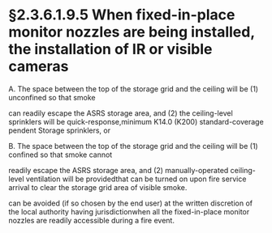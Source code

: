 # §2.3.6.1.9.5 When fixed-in-place monitor nozzles are being installed, the installation of IR or visible cameras



A. The space between the top of the storage grid and the ceiling will be (1) unconfined so that smoke

can readily escape the ASRS storage area, and (2) the ceiling-level sprinklers will be quick-response,minimum K14.0 (K200) standard-coverage pendent Storage sprinklers, or

B. The space between the top of the storage grid and the ceiling will be (1) confined so that smoke cannot

readily escape the ASRS storage area, and (2) manually-operated ceiling-level ventilation will be providedthat can be turned on upon fire service arrival to clear the storage grid area of visible smoke.

can be avoided (if so chosen by the end user) at the written discretion of the local authority having jurisdictionwhen all the fixed-in-place monitor nozzles are readily accessible during a fire event.